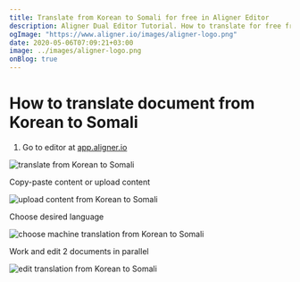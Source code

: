 ```yaml
---
title: Translate from Korean to Somali for free in Aligner Editor
description: Aligner Dual Editor Tutorial. How to translate for free from Korean to Somali. Aligner is multilingual document management platform. 
ogImage: "https://www.aligner.io/images/aligner-logo.png"
date: 2020-05-06T07:09:21+03:00
image: ../images/aligner-logo.png
onBlog: true
---
```


# How to translate document from Korean to Somali

1. Go to editor at [app.aligner.io](https://app.aligner.io "Aligner App web page")

![translate from Korean to Somali](../aligner-blank-editor.png "translate from Korean to Somali")

Copy-paste content or upload content

![upload content from Korean to Somali](../aligner-uploaded-document.png "upload content from Korean to Somali")

Choose desired language

![choose machine translation from Korean to Somali](../aligner-language-dropdown.png "choose machine translation from Korean to Somali")

Work and edit 2 documents in parallel

![edit translation from Korean to Somali](../aligner-double-sitded-editor.png "edit translation from Korean to Somali")

